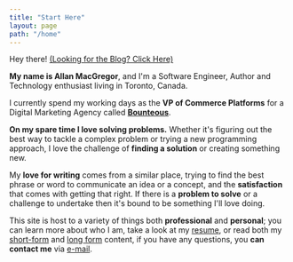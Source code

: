 ```yaml
---
title: "Start Here"
layout: page
path: "/home"
---
```


Hey there! [(Looking for the Blog? Click Here)](/blog)

**My name is Allan MacGregor**, and I'm a Software Engineer, Author and Technology enthusiast living in Toronto, Canada. 

I currently spend my working days as the **VP of Commerce Platforms** for a Digital Marketing Agency called **[Bounteous](https://bounteous.com/)**.

**On my spare time I love solving problems.** Whether it's figuring out the best way to tackle a complex problem or trying a new programming approach, I love the challenge of **finding a solution** or creating something new. 

My **love for writing** comes from a similar place, trying to find the best phrase or word to communicate an idea or a concept, and the **satisfaction** that comes with getting that right. If there is a **problem to solve** or a challenge to undertake then it's bound to be something I'll love doing.

This site is host to a variety of things both **professional** and **personal**; you can learn more about who I am, take a look at my [resume](/resume), or read both my [short-form](/blog) and [long form](https://amgr.dev) content, if you have any questions, you **can contact me** via [e-mail](mailto:info@allanmacgregor.com).
